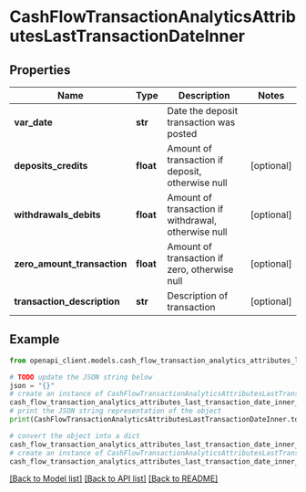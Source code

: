 # CashFlowTransactionAnalyticsAttributesLastTransactionDateInner


## Properties

Name | Type | Description | Notes
------------ | ------------- | ------------- | -------------
**var_date** | **str** | Date the deposit transaction was posted | 
**deposits_credits** | **float** | Amount of transaction if deposit, otherwise null | [optional] 
**withdrawals_debits** | **float** | Amount of transaction if withdrawal, otherwise null | [optional] 
**zero_amount_transaction** | **float** | Amount of transaction if zero, otherwise null | [optional] 
**transaction_description** | **str** | Description of transaction | [optional] 

## Example

```python
from openapi_client.models.cash_flow_transaction_analytics_attributes_last_transaction_date_inner import CashFlowTransactionAnalyticsAttributesLastTransactionDateInner

# TODO update the JSON string below
json = "{}"
# create an instance of CashFlowTransactionAnalyticsAttributesLastTransactionDateInner from a JSON string
cash_flow_transaction_analytics_attributes_last_transaction_date_inner_instance = CashFlowTransactionAnalyticsAttributesLastTransactionDateInner.from_json(json)
# print the JSON string representation of the object
print(CashFlowTransactionAnalyticsAttributesLastTransactionDateInner.to_json())

# convert the object into a dict
cash_flow_transaction_analytics_attributes_last_transaction_date_inner_dict = cash_flow_transaction_analytics_attributes_last_transaction_date_inner_instance.to_dict()
# create an instance of CashFlowTransactionAnalyticsAttributesLastTransactionDateInner from a dict
cash_flow_transaction_analytics_attributes_last_transaction_date_inner_from_dict = CashFlowTransactionAnalyticsAttributesLastTransactionDateInner.from_dict(cash_flow_transaction_analytics_attributes_last_transaction_date_inner_dict)
```
[[Back to Model list]](../README.md#documentation-for-models) [[Back to API list]](../README.md#documentation-for-api-endpoints) [[Back to README]](../README.md)


